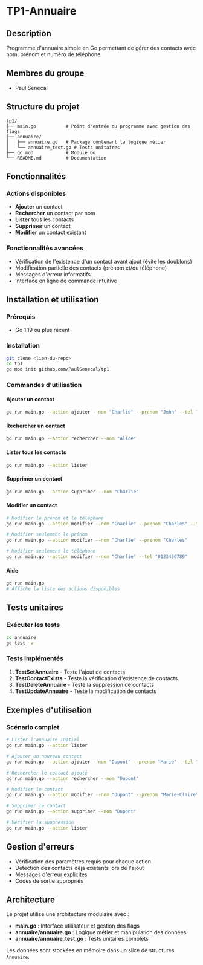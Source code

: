 # TP1-Annuaire

## Description
Programme d'annuaire simple en Go permettant de gérer des contacts avec nom, prénom et numéro de téléphone.

## Membres du groupe
- Paul Senecal

## Structure du projet
```
tp1/
├── main.go           # Point d'entrée du programme avec gestion des flags
├── annuaire/
│   ├── annuaire.go   # Package contenant la logique métier
│   └── annuaire_test.go # Tests unitaires
├── go.mod            # Module Go
└── README.md         # Documentation
```

## Fonctionnalités

### Actions disponibles
- **Ajouter** un contact
- **Rechercher** un contact par nom
- **Lister** tous les contacts
- **Supprimer** un contact
- **Modifier** un contact existant

### Fonctionnalités avancées
- Vérification de l'existence d'un contact avant ajout (évite les doublons)
- Modification partielle des contacts (prénom et/ou téléphone)
- Messages d'erreur informatifs
- Interface en ligne de commande intuitive

## Installation et utilisation

### Prérequis
- Go 1.19 ou plus récent

### Installation
```bash
git clone <lien-du-repo>
cd tp1
go mod init github.com/PaulSenecal/tp1
```

### Commandes d'utilisation

#### Ajouter un contact
```bash
go run main.go --action ajouter --nom "Charlie" --prenom "John" --tel "0811223344"
```

#### Rechercher un contact
```bash
go run main.go --action rechercher --nom "Alice"
```

#### Lister tous les contacts
```bash
go run main.go --action lister
```

#### Supprimer un contact
```bash
go run main.go --action supprimer --nom "Charlie"
```

#### Modifier un contact
```bash
# Modifier le prénom et le téléphone
go run main.go --action modifier --nom "Charlie" --prenom "Charles" --tel "0123456789"

# Modifier seulement le prénom
go run main.go --action modifier --nom "Charlie" --prenom "Charles"

# Modifier seulement le téléphone
go run main.go --action modifier --nom "Charlie" --tel "0123456789"
```

#### Aide
```bash
go run main.go
# Affiche la liste des actions disponibles
```

## Tests unitaires

### Exécuter les tests
```bash
cd annuaire
go test -v
```

### Tests implémentés
1. **TestSetAnnuaire** - Teste l'ajout de contacts
2. **TestContactExists** - Teste la vérification d'existence de contacts
3. **TestDeleteAnnuaire** - Teste la suppression de contacts
4. **TestUpdateAnnuaire** - Teste la modification de contacts

## Exemples d'utilisation

### Scénario complet
```bash
# Lister l'annuaire initial
go run main.go --action lister

# Ajouter un nouveau contact
go run main.go --action ajouter --nom "Dupont" --prenom "Marie" --tel "0606060606"

# Rechercher le contact ajouté
go run main.go --action rechercher --nom "Dupont"

# Modifier le contact
go run main.go --action modifier --nom "Dupont" --prenom "Marie-Claire" --tel "0707070707"

# Supprimer le contact
go run main.go --action supprimer --nom "Dupont"

# Vérifier la suppression
go run main.go --action lister
```

## Gestion d'erreurs
- Vérification des paramètres requis pour chaque action
- Détection des contacts déjà existants lors de l'ajout
- Messages d'erreur explicites
- Codes de sortie appropriés

## Architecture
Le projet utilise une architecture modulaire avec :
- **main.go** : Interface utilisateur et gestion des flags
- **annuaire/annuaire.go** : Logique métier et manipulation des données
- **annuaire/annuaire_test.go** : Tests unitaires complets

Les données sont stockées en mémoire dans un slice de structures `Annuaire`.